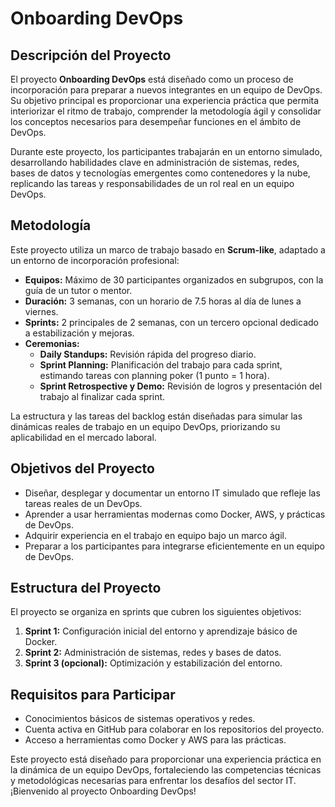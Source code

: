 # Onboarding DevOps

## Descripción del Proyecto

El proyecto **Onboarding DevOps** está diseñado como un proceso de incorporación para preparar a nuevos integrantes en un equipo de DevOps. Su objetivo principal es proporcionar una experiencia práctica que permita interiorizar el ritmo de trabajo, comprender la metodología ágil y consolidar los conceptos necesarios para desempeñar funciones en el ámbito de DevOps.

Durante este proyecto, los participantes trabajarán en un entorno simulado, desarrollando habilidades clave en administración de sistemas, redes, bases de datos y tecnologías emergentes como contenedores y la nube, replicando las tareas y responsabilidades de un rol real en un equipo DevOps.

## Metodología

Este proyecto utiliza un marco de trabajo basado en **Scrum-like**, adaptado a un entorno de incorporación profesional:

- **Equipos:** Máximo de 30 participantes organizados en subgrupos, con la guía de un tutor o mentor.
- **Duración:** 3 semanas, con un horario de 7.5 horas al día de lunes a viernes.
- **Sprints:** 2 principales de 2 semanas, con un tercero opcional dedicado a estabilización y mejoras.
- **Ceremonias:**
  - **Daily Standups:** Revisión rápida del progreso diario.
  - **Sprint Planning:** Planificación del trabajo para cada sprint, estimando tareas con planning poker (1 punto = 1 hora).
  - **Sprint Retrospective y Demo:** Revisión de logros y presentación del trabajo al finalizar cada sprint.

La estructura y las tareas del backlog están diseñadas para simular las dinámicas reales de trabajo en un equipo DevOps, priorizando su aplicabilidad en el mercado laboral.

## Objetivos del Proyecto

- Diseñar, desplegar y documentar un entorno IT simulado que refleje las tareas reales de un DevOps.
- Aprender a usar herramientas modernas como Docker, AWS, y prácticas de DevOps.
- Adquirir experiencia en el trabajo en equipo bajo un marco ágil.
- Preparar a los participantes para integrarse eficientemente en un equipo de DevOps.


## Estructura del Proyecto

El proyecto se organiza en sprints que cubren los siguientes objetivos:

1. **Sprint 1:** Configuración inicial del entorno y aprendizaje básico de Docker.
2. **Sprint 2:** Administración de sistemas, redes y bases de datos.
3. **Sprint 3 (opcional):** Optimización y estabilización del entorno.

## Requisitos para Participar

- Conocimientos básicos de sistemas operativos y redes.
- Cuenta activa en GitHub para colaborar en los repositorios del proyecto.
- Acceso a herramientas como Docker y AWS para las prácticas.


Este proyecto está diseñado para proporcionar una experiencia práctica en la dinámica de un equipo DevOps, fortaleciendo las competencias técnicas y metodológicas necesarias para enfrentar los desafíos del sector IT. ¡Bienvenido al proyecto Onboarding DevOps!

